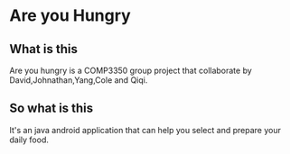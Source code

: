 # Are you Hungry
## What is this
Are you hungry is a COMP3350 group project that collaborate by David,Johnathan,Yang,Cole and Qiqi.
## So what is this
It's an java android application that can help you select and prepare your daily food.

